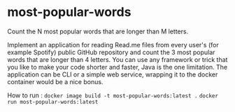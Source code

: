 # most-popular-words
 Count the N most popular words that are longer than M letters.

 Implement an application for reading Read.me files from every user's (for example Spotify) 
 public GitHub repository and count the 3 most popular words that are longer than 4 letters.
 You can use any framework or trick that you like to make your code shorter and faster, Java is the one limitation. 
 The application can be CLI or a simple web service, wrapping it to the docker container would be a nice bonus.

How to run :  `docker image build -t most-popular-words:latest .`
 `docker run most-popular-words:latest` 
